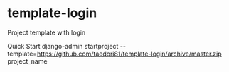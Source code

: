 # template-login
Project template with login

Quick Start
django-admin startproject --template=https://github.com/taedori81/template-login/archive/master.zip project_name
